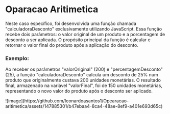 # Oparacao Aritimetica
<p>
Neste caso específico, foi desenvolvida uma função chamada "calculadoraDesconto" exclusivamente utilizando JavaScript. Essa função recebe dois parâmetros: o valor original de um produto e a porcentagem de desconto a ser aplicada. O propósito principal da função é calcular e retornar o valor final do produto após a aplicação do desconto.
</p>

<h3>Exemplo:</h3>
<p>
Ao receber os parâmetros "valorOriginal" (200) e "percentagemDesconto" (25), a função "calculadoraDesconto" calcula um desconto de 25% num produto que originalmente custava 200 unidades monetárias. O resultado final, armazenado na variável "valorFinal", foi de 150 unidades monetárias, representando o novo valor do produto após o desconto ser aplicado.
</p>
![image](https://github.com/leonardoasantos1/Opearacao-aritimetica/assets/147885301/b47ebaa4-8ca4-48ae-8ef9-a401e693d65c)
